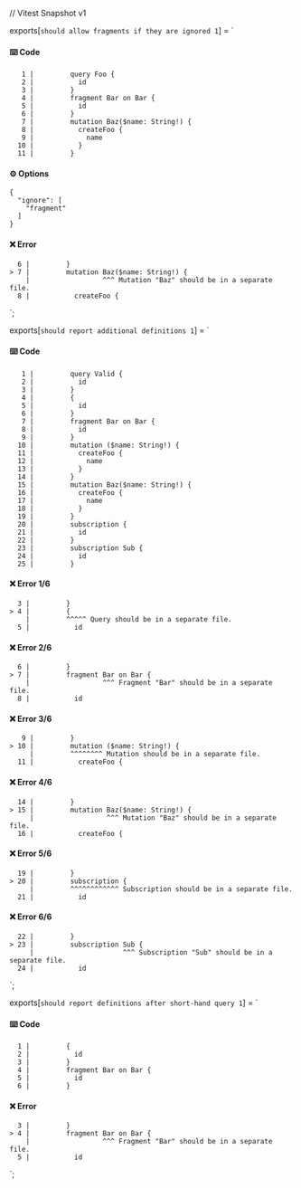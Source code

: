 // Vitest Snapshot v1

exports[`should allow fragments if they are ignored 1`] = `
#### ⌨️ Code

       1 |         query Foo {
       2 |           id
       3 |         }
       4 |         fragment Bar on Bar {
       5 |           id
       6 |         }
       7 |         mutation Baz($name: String!) {
       8 |           createFoo {
       9 |             name
      10 |           }
      11 |         }

#### ⚙️ Options

    {
      "ignore": [
        "fragment"
      ]
    }

#### ❌ Error

      6 |         }
    > 7 |         mutation Baz($name: String!) {
        |                  ^^^ Mutation "Baz" should be in a separate file.
      8 |           createFoo {
`;

exports[`should report additional definitions 1`] = `
#### ⌨️ Code

       1 |         query Valid {
       2 |           id
       3 |         }
       4 |         {
       5 |           id
       6 |         }
       7 |         fragment Bar on Bar {
       8 |           id
       9 |         }
      10 |         mutation ($name: String!) {
      11 |           createFoo {
      12 |             name
      13 |           }
      14 |         }
      15 |         mutation Baz($name: String!) {
      16 |           createFoo {
      17 |             name
      18 |           }
      19 |         }
      20 |         subscription {
      21 |           id
      22 |         }
      23 |         subscription Sub {
      24 |           id
      25 |         }

#### ❌ Error 1/6

      3 |         }
    > 4 |         {
        |         ^^^^^ Query should be in a separate file.
      5 |           id

#### ❌ Error 2/6

      6 |         }
    > 7 |         fragment Bar on Bar {
        |                  ^^^ Fragment "Bar" should be in a separate file.
      8 |           id

#### ❌ Error 3/6

       9 |         }
    > 10 |         mutation ($name: String!) {
         |         ^^^^^^^^ Mutation should be in a separate file.
      11 |           createFoo {

#### ❌ Error 4/6

      14 |         }
    > 15 |         mutation Baz($name: String!) {
         |                  ^^^ Mutation "Baz" should be in a separate file.
      16 |           createFoo {

#### ❌ Error 5/6

      19 |         }
    > 20 |         subscription {
         |         ^^^^^^^^^^^^ Subscription should be in a separate file.
      21 |           id

#### ❌ Error 6/6

      22 |         }
    > 23 |         subscription Sub {
         |                      ^^^ Subscription "Sub" should be in a separate file.
      24 |           id
`;

exports[`should report definitions after short-hand query 1`] = `
#### ⌨️ Code

      1 |         {
      2 |           id
      3 |         }
      4 |         fragment Bar on Bar {
      5 |           id
      6 |         }

#### ❌ Error

      3 |         }
    > 4 |         fragment Bar on Bar {
        |                  ^^^ Fragment "Bar" should be in a separate file.
      5 |           id
`;
